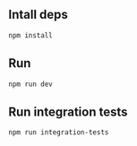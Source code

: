 ## Intall deps

```sh
npm install
```

## Run

```sh
npm run dev
```

## Run integration tests

```sh
npm run integration-tests
```
